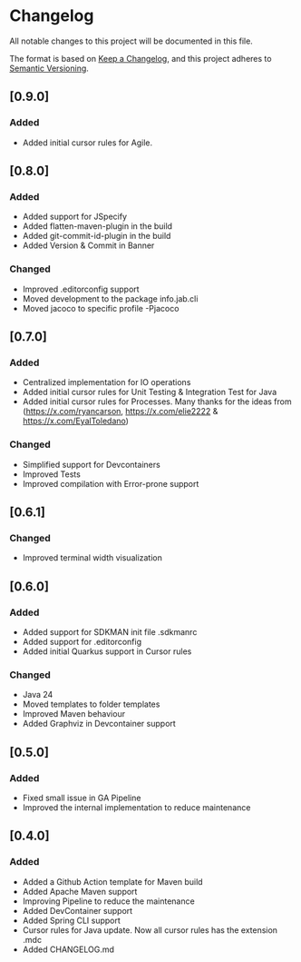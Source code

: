 # Changelog

All notable changes to this project will be documented in this file.

The format is based on [Keep a Changelog](https://keepachangelog.com/en/1.1.0/),
and this project adheres to [Semantic Versioning](https://semver.org/spec/v2.0.0.html).

## [0.9.0]

### Added

- Added initial cursor rules for Agile.

## [0.8.0]

### Added

- Added support for JSpecify
- Added flatten-maven-plugin in the build
- Added git-commit-id-plugin in the build
- Added Version & Commit in Banner

### Changed

- Improved .editorconfig support
- Moved development to the package info.jab.cli
- Moved jacoco to specific profile -Pjacoco

## [0.7.0]

### Added

- Centralized implementation for IO operations
- Added initial cursor rules for Unit Testing & Integration Test for Java
- Added initial cursor rules for Processes. Many thanks for the ideas from (https://x.com/ryancarson, https://x.com/elie2222 & https://x.com/EyalToledano)

### Changed

- Simplified support for Devcontainers
- Improved Tests
- Improved compilation with Error-prone support

## [0.6.1]

### Changed

- Improved terminal width visualization

## [0.6.0]

### Added

- Added support for SDKMAN init file .sdkmanrc
- Added support for .editorconfig
- Added initial Quarkus support in Cursor rules

### Changed

- Java 24
- Moved templates to folder templates
- Improved Maven behaviour
- Added Graphviz in Devcontainer support

## [0.5.0]

### Added

- Fixed small issue in GA Pipeline
- Improved the internal implementation to reduce maintenance

## [0.4.0]

### Added

- Added a Github Action template for Maven build
- Added Apache Maven support
- Improving Pipeline to reduce the maintenance
- Added DevContainer support
- Added Spring CLI support
- Cursor rules for Java update. Now all cursor rules has the extension .mdc
- Added CHANGELOG.md
